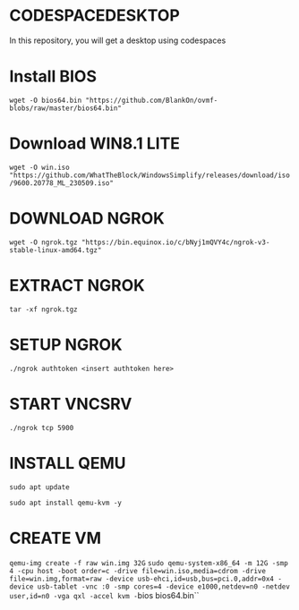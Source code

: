 # CODESPACEDESKTOP
In this repository, you will get a desktop using codespaces

# Install BIOS
```wget -O bios64.bin "https://github.com/BlankOn/ovmf-blobs/raw/master/bios64.bin"```

# Download WIN8.1 LITE
```wget -O win.iso "https://github.com/WhatTheBlock/WindowsSimplify/releases/download/iso/9600.20778_ML_230509.iso"```

# DOWNLOAD NGROK
```wget -O ngrok.tgz "https://bin.equinox.io/c/bNyj1mQVY4c/ngrok-v3-stable-linux-amd64.tgz"```

# EXTRACT NGROK
```tar -xf ngrok.tgz```

# SETUP NGROK
```./ngrok authtoken <insert authtoken here>```

# START VNCSRV
```./ngrok tcp 5900```

# INSTALL QEMU

```sudo apt update```

```sudo apt install qemu-kvm -y```

# CREATE VM 

```qemu-img create -f raw win.img 32G```
```sudo qemu-system-x86_64 -m 12G -smp 4 -cpu host -boot order=c -drive file=win.iso,media=cdrom -drive file=win.img,format=raw -device usb-ehci,id=usb,bus=pci.0,addr=0x4 -device usb-tablet -vnc :0 -smp cores=4 -device e1000,netdev=n0 -netdev user,id=n0 -vga qxl -accel kvm -```bios bios64.bin``
